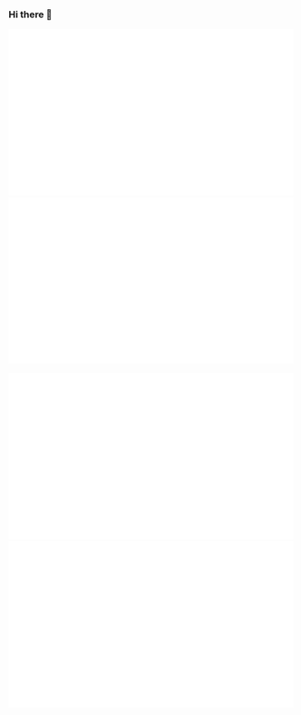 ### Hi there 👋

![](https://raw.githubusercontent.com/josephoddy/github-stats/master/generated/overview.svg#gh-dark-mode-only)
![](https://raw.githubusercontent.com/josephoddy/github-stats/master/generated/overview.svg#gh-light-mode-only)

![](https://raw.githubusercontent.com/josephoddy/github-stats/master/generated/languages.svg#gh-dark-mode-only)
![](https://raw.githubusercontent.com/josephoddy/github-stats/master/generated/languages.svg#gh-light-mode-only)
